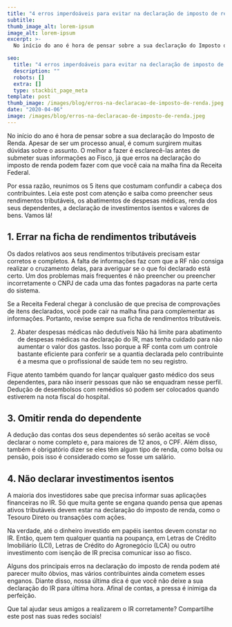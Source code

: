 ```yaml
---
title: "4 erros imperdoáveis para evitar na declaração de imposto de renda"
subtitle:
thumb_image_alt: lorem-ipsum
image_alt: lorem-ipsum
excerpt: >-
  No início do ano é hora de pensar sobre a sua declaração do Imposto de Renda. Apesar de ser um processo anual, é comum surgirem muitas dúvidas sobre o assunto. O melhor a fazer é esclarecê-las antes de submeter suas informações ao Fisco, já que erros na declaração do imposto de renda podem fazer com que você caia na malha fina da Receita Federal.

seo:
  title: "4 erros imperdoáveis para evitar na declaração de imposto de renda"
  description: ""
  robots: []
  extra: []
  type: stackbit_page_meta
template: post
thumb_image: /images/blog/erros-na-declaracao-de-imposto-de-renda.jpeg
date: "2020-04-06"
image: /images/blog/erros-na-declaracao-de-imposto-de-renda.jpeg
---
```


No início do ano é hora de pensar sobre a sua declaração do Imposto de Renda. Apesar de ser um processo anual, é comum surgirem muitas dúvidas sobre o assunto. O melhor a fazer é esclarecê-las antes de submeter suas informações ao Fisco, já que erros na declaração do imposto de renda podem fazer com que você caia na malha fina da Receita Federal.

Por essa razão, reunimos os 5 itens que costumam confundir a cabeça dos contribuintes. Leia este post com atenção e saiba como preencher seus rendimentos tributáveis, os abatimentos de despesas médicas, renda dos seus dependentes, a declaração de investimentos isentos e valores de bens. Vamos lá!

## 1. Errar na ficha de rendimentos tributáveis

Os dados relativos aos seus rendimentos tributáveis precisam estar corretos e completos. A falta de informações faz com que a RF não consiga realizar o cruzamento delas, para averiguar se o que foi declarado está certo. Um dos problemas mais frequentes é não preencher ou preencher incorretamente o CNPJ de cada uma das fontes pagadoras na parte certa do sistema.

Se a Receita Federal chegar à conclusão de que precisa de comprovações de itens declarados, você pode cair na malha fina para complementar as informações. Portanto, revise sempre sua ficha de rendimentos tributáveis.

2. Abater despesas médicas não dedutíveis
   Não há limite para abatimento de despesas médicas na declaração do IR, mas tenha cuidado para não aumentar o valor dos gastos. Isso porque a RF conta com um controle bastante eficiente para conferir se a quantia declarada pelo contribuinte é a mesma que o profissional de saúde tem no seu registro.

Fique atento também quando for lançar qualquer gasto médico dos seus dependentes, para não inserir pessoas que não se enquadram nesse perfil. Dedução de desembolsos com remédios só podem ser colocados quando estiverem na nota fiscal do hospital.

## 3. Omitir renda do dependente

A dedução das contas dos seus dependentes só serão aceitas se você declarar o nome completo e, para maiores de 12 anos, o CPF. Além disso, também é obrigatório dizer se eles têm algum tipo de renda, como bolsa ou pensão, pois isso é considerado como se fosse um salário.

## 4. Não declarar investimentos isentos

A maioria dos investidores sabe que precisa informar suas aplicações financeiras no IR. Só que muita gente se engana quando pensa que apenas ativos tributáveis devem estar na declaração do imposto de renda, como o Tesouro Direto ou transações com ações.

Na verdade, até o dinheiro investido em papéis isentos devem constar no IR. Então, quem tem qualquer quantia na poupança, em Letras de Crédito Imobiliário (LCI), Letras de Crédito do Agronegócio (LCA) ou outro investimento com isenção de IR precisa comunicar isso ao fisco.

Alguns dos principais erros na declaração do imposto de renda podem até parecer muito óbvios, mas vários contribuintes ainda cometem esses enganos. Diante disso, nossa última dica é que você não deixe a sua declaração do IR para última hora. Afinal de contas, a pressa é inimiga da perfeição.

Que tal ajudar seus amigos a realizarem o IR corretamente? Compartilhe este post nas suas redes sociais!
